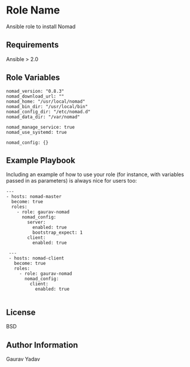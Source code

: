 Role Name
=========

Ansible role to install Nomad

Requirements
------------

Ansible > 2.0

Role Variables
--------------

```
nomad_version: "0.8.3"
nomad_download_url: ""
nomad_home: "/usr/local/nomad"
nomad_bin_dir: "/usr/local/bin"
nomad_config_dir: "/etc/nomad.d"
nomad_data_dir: "/var/nomad"

nomad_manage_service: true
nomad_use_systemd: true

nomad_config: {}
```

Example Playbook
----------------

Including an example of how to use your role (for instance, with variables passed in as parameters) is always nice for users too:

```
---
- hosts: nomad-master
  become: true
  roles:
    - role: gaurav-nomad
      nomad_config:
        server:
          enabled: true
          bootstrap_expect: 1
        client:
          enabled: true
          
 ---
 - hosts: nomad-client
   become: true
   roles:
     - role: gaurav-nomad
       nomad_config:
         client:
           enabled: true
            
```
License
-------

BSD

Author Information
------------------

Gaurav Yadav 
